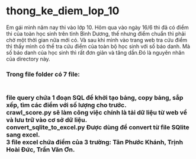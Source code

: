 # thong_ke_diem_lop_10
Em gái mình năm nay thi vào lớp 10. Hôm qua vào ngày 16/6 thì đã có điểm thi của toàn học sinh trên tỉnh Bình Dương, thế nhưng điểm chuẩn thì phải chờ một thời gian nữa mới có. Và sau khi mình vào trang web tra cứu điểm thì thấy mình có thể tra cứu điểm của toàn bộ học sinh với số báo danh. Mà số báo danh của học sinh thì rất đơn giản và tăng dần.Đó là nguyên nhân của directory này.
<br>
<h3>Trong file folder có 7 file:<h3>
<br>
  <ls>
file query chứa 1 đoạn SQL để khởi tạo bảng, copy bảng, sắp xếp, tìm các điểm với số lượng cho trước.
<br>
crawl_score.py sẽ làm công việc chính là tải dữ liệu từ web về và lưu trữ vào cơ sở dữ liệu.
<br>
convert_sqlite_to_excel.py Được dùng để convert từ file SQlite sang excel.
<br>
3 file excel chứa điểm của 3 trường: Tân Phước Khánh, Trịnh Hoài Đức, Trần Văn Ơn. 
  </ls>
